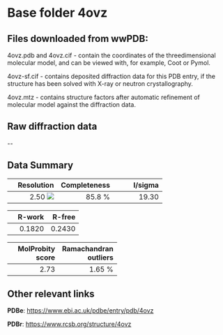 # Base folder 4ovz

## Files downloaded from wwPDB:

4ovz.pdb and 4ovz.cif - contain the coordinates of the threedimensional molecular model, and can be viewed with, for example, Coot or Pymol.

4ovz-sf.cif - contains deposited diffraction data for this PDB entry, if the structure has been solved with X-ray or neutron crystallography.

4ovz.mtz - contains structure factors after automatic refinement of molecular model against the diffraction data.

## Raw diffraction data

--<br> 

## Data Summary
|   | Resolution | Completeness| I/sigma |
|---|-------------:|----------------:|--------------:|
|   |2.50 ![](https://github.com/thorn-lab/coronavirus_structural_task_force/blob/master/outreach/ang.svg)|85.8  %|<img width=50/>19.30|

|   | **R-work**| **R-free**   
|---|-------------:|----------------:|           
||0.1820|0.2430|

|   |**MolProbity<br>score**| **Ramachandran<br>outliers** 
|---|-------------:|----------------:|
||2.73|1.65 %|

## Other relevant links 
**PDBe**:  https://www.ebi.ac.uk/pdbe/entry/pdb/4ovz
 
**PDBr**: https://www.rcsb.org/structure/4ovz 

